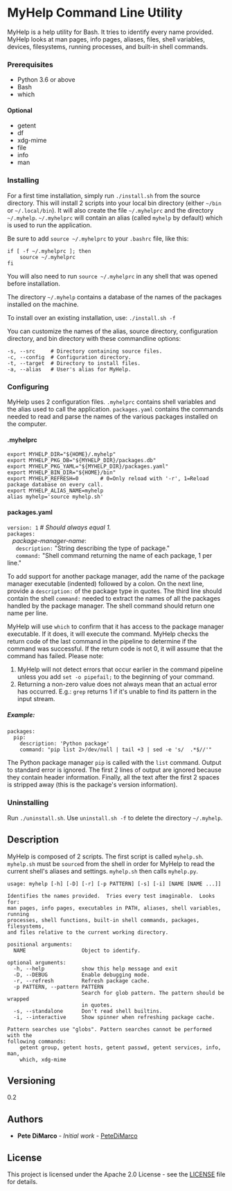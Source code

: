 # MyHelp Command Line Utility

MyHelp is a help utility for Bash. It tries to identify every name provided. 
MyHelp looks at man pages, info pages, aliases, files, shell variables,
devices, filesystems, running processes, and built-in shell commands.

### Prerequisites

* Python 3.6 or above
* Bash
* which

#### Optional
* getent
* df
* xdg-mime
* file
* info
* man

### Installing

For a first time installation, simply run `./install.sh` from the source directory.
This will install 2 scripts into your local bin directory (either `~/bin` or `~/.local/bin`).
It will also create the file `~/.myhelprc` and the directory `~/.myhelp`. `~/.myhelprc`
will contain an alias (called `myhelp` by default) which is used to run the application.

Be sure to add `source ~/.myhelprc` to your `.bashrc` file, like this:

    if [ -f ~/.myhelprc ]; then
        source ~/.myhelprc
    fi

You will also need to run `source ~/.myhelprc` in any shell that was opened before
installation.

The directory `~/.myhelp` contains a database of the names of the packages installed on the machine.

To install over an existing installation, use:
    `./install.sh -f`

You can customize the names of the alias, source directory, configuration directory,
and bin directory with these commandline options:

    -s, --src     # Directory containing source files.  
    -c, --config  # Configuration directory.  
    -t, --target  # Directory to install files.  
    -a, --alias   # User's alias for MyHelp.  

### Configuring

MyHelp uses 2 configuration files. `.myhelprc` contains shell variables and the alias
used to call the application. `packages.yaml` contains the commands needed to read and
parse the names of the various packages installed on the computer.

#### .myhelprc

    export MYHELP_DIR="${HOME}/.myhelp"
    export MYHELP_PKG_DB="${MYHELP_DIR}/packages.db"
    export MYHELP_PKG_YAML="${MYHELP_DIR}/packages.yaml"
    export MYHELP_BIN_DIR="${HOME}/bin"
    export MYHELP_REFRESH=0       # 0=Only reload with '-r', 1=Reload package database on every call.
    export MYHELP_ALIAS_NAME=myhelp
    alias myhelp='source myhelp.sh'

#### packages.yaml

`version: 1`	# *Should always equal 1.* <br/>
`packages:` <br/>
&nbsp;&nbsp; *package-manager-name*: <br/>
&nbsp;&nbsp;&nbsp;&nbsp; `description:` "String describing the type of package." <br/>
&nbsp;&nbsp;&nbsp;&nbsp; `command:` "Shell command returning the name of each package, 1 per line."

To add support for another package manager, add the name of the package manager executable (indented)
followed by a colon. On the next line, provide a `description:` of the package type in quotes. The third line
should contain the shell `command:` needed to extract the names of all the packages handled by the package manager.
The shell command should return one name per line.

MyHelp will use `which` to confirm that it has access to the package manager executable. If it does, it will execute
the command. MyHelp checks the return code of the last command in the pipeline to determine if the command was
successful. If the return code is not 0, it will assume that the command has failed. Please note:
1.  MyHelp will not detect errors that occur earlier in the command pipeline unless you add `set -o pipefail;` to
the beginning of your command.
2.  Returning a non-zero value does not always mean that an actual error has occurred. E.g.: `grep` returns 1 if
it's unable to find its pattern in the input stream.

##### Example:

    packages:
      pip:
        description: 'Python package'
        command: "pip list 2>/dev/null | tail +3 | sed -e 's/  .*$//'"

The Python package manager `pip` is called with the `list` command. Output to standard error is ignored. The first
2 lines of output are ignored because they contain header information. Finally, all the text after the first 2 spaces
is stripped away (this is the package's version information).

### Uninstalling

Run `./uninstall.sh`. Use `uninstall.sh -f` to delete the directory `~/.myhelp`.

## Description

MyHelp is composed of 2 scripts. The first script is called `myhelp.sh`. `myhelp.sh`
must be `source`d from the shell in order for MyHelp to read the current shell's
aliases and settings. `myhelp.sh` then calls `myhelp.py`.

    usage: myhelp [-h] [-D] [-r] [-p PATTERN] [-s] [-i] [NAME [NAME ...]]
    
    Identifies the names provided.  Tries every test imaginable.  Looks for:
    man pages, info pages, executables in PATH, aliases, shell variables, running
    processes, shell functions, built-in shell commands, packages, filesystems,
    and files relative to the current working directory.
    
    positional arguments:
      NAME                  Object to identify.
    
    optional arguments:
      -h, --help            show this help message and exit
      -D, --DEBUG           Enable debugging mode.
      -r, --refresh         Refresh package cache.
      -p PATTERN, --pattern PATTERN
                            Search for glob pattern. The pattern should be wrapped
                            in quotes.
      -s, --standalone      Don't read shell builtins.
      -i, --interactive     Show spinner when refreshing package cache.
    
    Pattern searches use "globs". Pattern searches cannot be performed with the
    following commands:
        getent group, getent hosts, getent passwd, getent services, info, man,
        which, xdg-mime

## Versioning

0.2

## Authors

* **Pete DiMarco** - *Initial work* - [PeteDiMarco](https://github.com/PeteDiMarco)

## License

This project is licensed under the Apache 2.0 License - see the [LICENSE](LICENSE) file
for details.

